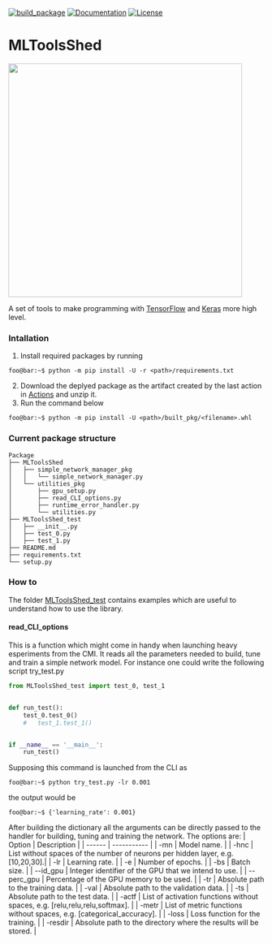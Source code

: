 [![build_package](https://github.com/marcoromanelli-github/MLToolsShed/workflows/build_package/badge.svg)](https://github.com/marcoromanelli-github/MLToolsShed/actions)
[![Documentation](https://img.shields.io/badge/Dcoumentation-yes-blue)](https://img.shields.io/badge/Dcoumentation-yes-blue)
[![License](https://img.shields.io/badge/License-MIT-yellow.svg)](https://img.shields.io/badge/License-MIT-yellow.svg)

# MLToolsShed
<a href="https://github.com/marcoromanelli-github/MLToolsShed"><img src="https://github-link-card.s3.ap-northeast-1.amazonaws.com/marcoromanelli-github/MLToolsShed.png" width="460px"></a>

A set of tools to make programming with [TensorFlow](https://www.tensorflow.org/) and [Keras](https://keras.io/) more high level.

### Intallation
1. Install required packages by running
```console
foo@bar:~$ python -m pip install -U -r <path>/requirements.txt
```
2. Download the deplyed package as the artifact created by the last action in [Actions](https://github.com/marcoromanelli-github/MLToolsShed/actions) and unzip it.
3. Run the command below
```console
foo@bar:~$ python -m pip install -U <path>/built_pkg/<filename>.whl
```

### Current package structure
```
Package
├── MLToolsShed
│   ├── simple_network_manager_pkg
│   │   └── simple_network_manager.py
│   └── utilities_pkg
│       ├── gpu_setup.py
│       ├── read_CLI_options.py
│       ├── runtime_error_handler.py
│       └── utilities.py
├── MLToolsShed_test
│   ├── __init__.py
│   ├── test_0.py
│   ├── test_1.py
├── README.md
├── requirements.txt
└── setup.py
```

### How to
The folder [MLToolsShed_test](https://github.com/marcoromanelli-github/MLToolsShed/tree/master/MLToolsShed_test) contains examples which are useful to understand how to use the library.

#### read_CLI_options
This is a function which might come in handy when launching heavy esperiments from the CMI. It reads all the parameters needed to build, tune and train a simple network model. For instance one could write the following script try_test.py
```python
from MLToolsShed_test import test_0, test_1


def run_test():
    test_0.test_0()
    #   test_1.test_1()


if __name__ == '__main__':
    run_test()

```
Supposing this command is launched from the CLI as
```console
foo@bar:~$ python try_test.py -lr 0.001
```
the output would be
```console
foo@bar:~$ {'learning_rate': 0.001}
```
After building the dictionary all the arguments can be directly passed to the handler for building, tuning and training the network.
The options are:
| Option     | Description                                                                    |
| ------     | -----------                                                                    |
| -mn        | Model name.                                                                    |
| -hnc       | List without spaces of the number of neurons per hidden layer, e.g. [10,20,30].|
| -lr        | Learning rate.                                                                 |
| -e         | Number of epochs.                                                              |
| -bs        | Batch size.                                                                    |
| --id_gpu   | Integer identifier of the GPU that we intend to use.                           |
| --perc_gpu | Percentage of the GPU memory to be used.                                       |
| -tr        | Absolute path to the training data.                                            |
| -val       | Absolute path to the validation data.                                          |
| -ts        | Absolute path to the test data.                                                |
| -actf      | List of activation functions without spaces, e.g. [relu,relu,relu,softmax].    |
| -metr      | List of metric functions without spaces, e.g. [categorical_accuracy].          |
| -loss      | Loss function for the training.                                                |
| -resdir    | Absolute path to the directory where the results will be stored.               |
